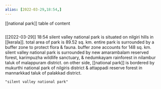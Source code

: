 ```yaml
---
alias: [2022-03-29,18:54,]
---
```

[[national park]]
table of content
```toc
```

[[2022-03-29]] 18:54
silent valley national park is situated on nilgiri hills in [[kerala]].
total area of park is 89.52 sq. km.
entire park is surrounded by a buffer zone to protect flora & fauna. buffer zone accounts for 148 sq. km.
silent valley national park is surrounded by new amarambalam reserved forest, karimpuzha wildlife sanctuary, & nedumkayam rainforest in nilambur taluk of malappuram district.
on other side, [[national park]] is bordered by mukurthi national park of nilgiris district & attappadi reserve forest in mannarkkad taluk of palakkad district.
```query
"silent valley national park"
```
